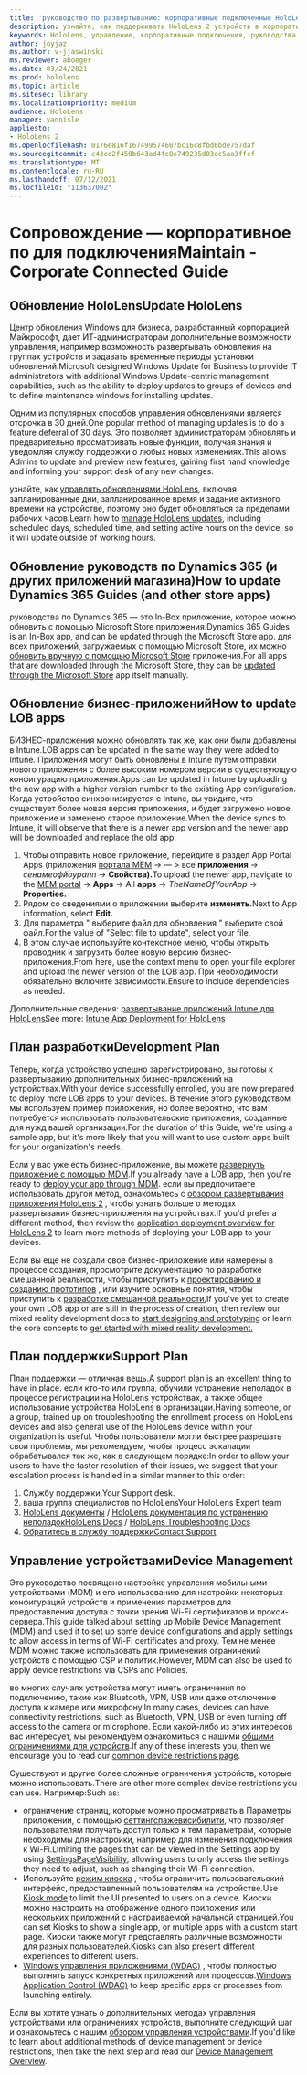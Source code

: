 ```yaml
---
title: 'руководство по развертыванию: корпоративные подключенные HoloLens 2 с руководствами по Dynamics 365 — поддержка'
description: узнайте, как поддерживать HoloLens 2 устройств в корпоративной сети с помощью руководств по Dynamics 365.
keywords: HoloLens, управление, корпоративные подключения, руководства по Dynamics 365, AAD, Azure AD, MDM, управление мобильными устройствами
author: joyjaz
ms.author: v-jjaswinski
ms.reviewer: aboeger
ms.date: 03/24/2021
ms.prod: hololens
ms.topic: article
ms.sitesec: library
ms.localizationpriority: medium
audience: HoloLens
manager: yannisle
appliesto:
- HoloLens 2
ms.openlocfilehash: 0176e816f167499574607bc16c8fbd6bde757daf
ms.sourcegitcommit: c43cd2f450b643ad4fc8e749235d03ec5aa3ffcf
ms.translationtype: MT
ms.contentlocale: ru-RU
ms.lasthandoff: 07/12/2021
ms.locfileid: "113637002"
---
```

# <a name="maintain---corporate-connected-guide"></a><span data-ttu-id="f6c55-104">Сопровождение — корпоративное по для подключения</span><span class="sxs-lookup"><span data-stu-id="f6c55-104">Maintain - Corporate Connected Guide</span></span>

## <a name="update-hololens"></a><span data-ttu-id="f6c55-105">Обновление HoloLens</span><span class="sxs-lookup"><span data-stu-id="f6c55-105">Update HoloLens</span></span>

<span data-ttu-id="f6c55-106">Центр обновления Windows для бизнеса, разработанный корпорацией Майкрософт, дает ИТ-администраторам дополнительные возможности управления, например возможность развертывать обновления на группах устройств и задавать временные периоды установки обновлений.</span><span class="sxs-lookup"><span data-stu-id="f6c55-106">Microsoft designed Windows Update for Business to provide IT administrators with additional Windows Update-centric management capabilities, such as the ability to deploy updates to groups of devices and to define maintenance windows for installing updates.</span></span>

<span data-ttu-id="f6c55-107">Одним из популярных способов управления обновлениями является отсрочка в 30 дней.</span><span class="sxs-lookup"><span data-stu-id="f6c55-107">One popular method of managing updates is to do a feature deferral of 30 days.</span></span> <span data-ttu-id="f6c55-108">Это позволяет администраторам обновлять и предварительно просматривать новые функции, получая знания и уведомляя службу поддержки о любых новых изменениях.</span><span class="sxs-lookup"><span data-stu-id="f6c55-108">This allows Admins to update and preview new features, gaining first hand knowledge and informing your support desk of any new changes.</span></span>

<span data-ttu-id="f6c55-109">узнайте, как [управлять обновлениями HoloLens](/hololens/hololens-updates), включая запланированные дни, запланированное время и задание активного времени на устройстве, поэтому оно будет обновляться за пределами рабочих часов.</span><span class="sxs-lookup"><span data-stu-id="f6c55-109">Learn how to [manage HoloLens updates](/hololens/hololens-updates), including scheduled days, scheduled time, and setting active hours on the device, so it will update outside of working hours.</span></span>

## <a name="how-to-update-dynamics-365-guides-and-other-store-apps"></a><span data-ttu-id="f6c55-110">Обновление руководств по Dynamics 365 (и других приложений магазина)</span><span class="sxs-lookup"><span data-stu-id="f6c55-110">How to update Dynamics 365 Guides (and other store apps)</span></span>

<span data-ttu-id="f6c55-111">руководства по Dynamics 365 — это In-Box приложение, которое можно обновить с помощью Microsoft Store приложения.</span><span class="sxs-lookup"><span data-stu-id="f6c55-111">Dynamics 365 Guides is an In-Box app, and can be updated through the Microsoft Store app.</span></span> <span data-ttu-id="f6c55-112">для всех приложений, загружаемых с помощью Microsoft Store, их можно [обновить вручную с помощью Microsoft Store](/hololens/holographic-store-apps#update-apps) приложения.</span><span class="sxs-lookup"><span data-stu-id="f6c55-112">For all apps that are downloaded through the Microsoft Store, they can be [updated through the Microsoft Store](/hololens/holographic-store-apps#update-apps) app itself manually.</span></span>

## <a name="how-to-update-lob-apps"></a><span data-ttu-id="f6c55-113">Обновление бизнес-приложений</span><span class="sxs-lookup"><span data-stu-id="f6c55-113">How to update LOB apps</span></span>

<span data-ttu-id="f6c55-114">БИЗНЕС-приложения можно обновлять так же, как они были добавлены в Intune.</span><span class="sxs-lookup"><span data-stu-id="f6c55-114">LOB apps can be updated in the same way they were added to Intune.</span></span> <span data-ttu-id="f6c55-115">Приложения могут быть обновлены в Intune путем отправки нового приложения с более высоким номером версии в существующую конфигурацию приложения.</span><span class="sxs-lookup"><span data-stu-id="f6c55-115">Apps can be updated in Intune by uploading the new app with a higher version number to the existing App configuration.</span></span> <span data-ttu-id="f6c55-116">Когда устройство синхронизируется с Intune, вы увидите, что существует более новая версия приложения, и будет загружено новое приложение и заменено старое приложение.</span><span class="sxs-lookup"><span data-stu-id="f6c55-116">When the device syncs to Intune, it will observe that there is a newer app version and the newer app will be downloaded and replace the old app.</span></span>

1. <span data-ttu-id="f6c55-117">Чтобы отправить новое приложение, перейдите в раздел App Portal Apps (приложения [портала MEM](https://endpoint.microsoft.com/#home)  ->   — > все **приложения**  ->  *сенамеофйоурапп*  ->  **Свойства).**</span><span class="sxs-lookup"><span data-stu-id="f6c55-117">To upload the newer app, navigate to the [MEM portal](https://endpoint.microsoft.com/#home) -> **Apps** -> All **apps** -> *TheNameOfYourApp* -> **Properties.**</span></span>
2. <span data-ttu-id="f6c55-118">Рядом со сведениями о приложении выберите **изменить.**</span><span class="sxs-lookup"><span data-stu-id="f6c55-118">Next to App information, select **Edit.**</span></span>
3. <span data-ttu-id="f6c55-119">Для параметра &quot; выберите файл для обновления &quot; выберите свой файл.</span><span class="sxs-lookup"><span data-stu-id="f6c55-119">For the value of &quot;Select file to update&quot;, select your file.</span></span>
4. <span data-ttu-id="f6c55-120">В этом случае используйте контекстное меню, чтобы открыть проводник и загрузить более новую версию бизнес-приложения.</span><span class="sxs-lookup"><span data-stu-id="f6c55-120">From here, use the context menu to open your file explorer and upload the newer version of the LOB app.</span></span> <span data-ttu-id="f6c55-121">При необходимости обязательно включите зависимости.</span><span class="sxs-lookup"><span data-stu-id="f6c55-121">Ensure to include dependencies as needed.</span></span>

<span data-ttu-id="f6c55-122">Дополнительные сведения: [развертывание приложений Intune для HoloLens](/hololens/app-deploy-intune)</span><span class="sxs-lookup"><span data-stu-id="f6c55-122">See more: [Intune App Deployment for HoloLens](/hololens/app-deploy-intune)</span></span>

## <a name="development-plan"></a><span data-ttu-id="f6c55-123">План разработки</span><span class="sxs-lookup"><span data-stu-id="f6c55-123">Development Plan</span></span>

<span data-ttu-id="f6c55-124">Теперь, когда устройство успешно зарегистрировано, вы готовы к развертыванию дополнительных бизнес-приложений на устройствах.</span><span class="sxs-lookup"><span data-stu-id="f6c55-124">With your device successfully enrolled, you are now prepared to deploy more LOB apps to your devices.</span></span> <span data-ttu-id="f6c55-125">В течение этого руководством мы используем пример приложения, но более вероятно, что вам потребуется использовать пользовательские приложения, созданные для нужд вашей организации.</span><span class="sxs-lookup"><span data-stu-id="f6c55-125">For the duration of this Guide, we're using a sample app, but it's more likely that you will want to use custom apps built for your organization's needs.</span></span>

<span data-ttu-id="f6c55-126">Если у вас уже есть бизнес-приложение, вы можете [развернуть приложение с помощью MDM](/hololens/app-deploy-intune).</span><span class="sxs-lookup"><span data-stu-id="f6c55-126">If you already have a LOB app, then you're ready to [deploy your app through MDM](/hololens/app-deploy-intune).</span></span> <span data-ttu-id="f6c55-127">если вы предпочитаете использовать другой метод, ознакомьтесь с [обзором развертывания приложения HoloLens 2](/hololens/app-deploy-overview) , чтобы узнать больше о методах развертывания бизнес-приложения на устройствах.</span><span class="sxs-lookup"><span data-stu-id="f6c55-127">If you'd prefer a different method, then review the [application deployment overview for HoloLens 2](/hololens/app-deploy-overview) to learn more methods of deploying your LOB app to your devices.</span></span>

<span data-ttu-id="f6c55-128">Если вы еще не создали свое бизнес-приложение или намерены в процессе создания, просмотрите документацию по разработке смешанной реальности, чтобы приступить к [проектированию и созданию прототипов](/windows/mixed-reality/design/design) , или изучите основные понятия, чтобы приступить к [разработке смешанной реальности.](/windows/mixed-reality/discover/get-started-with-mr)</span><span class="sxs-lookup"><span data-stu-id="f6c55-128">If you've yet to create your own LOB app or are still in the process of creation, then review our mixed reality development docs to [start designing and prototyping](/windows/mixed-reality/design/design) or learn the core concepts to [get started with mixed reality development.](/windows/mixed-reality/discover/get-started-with-mr)</span></span>

## <a name="support-plan"></a><span data-ttu-id="f6c55-129">План поддержки</span><span class="sxs-lookup"><span data-stu-id="f6c55-129">Support Plan</span></span>

<span data-ttu-id="f6c55-130">План поддержки — отличная вещь.</span><span class="sxs-lookup"><span data-stu-id="f6c55-130">A support plan is an excellent thing to have in place.</span></span> <span data-ttu-id="f6c55-131">если кто-то или группа, обучили устранение неполадок в процессе регистрации на HoloLens устройствах, а также общее использование устройства HoloLens в организации.</span><span class="sxs-lookup"><span data-stu-id="f6c55-131">Having someone, or a group, trained up on troubleshooting the enrollment process on HoloLens devices and also general use of the HoloLens device within your organization is useful.</span></span> <span data-ttu-id="f6c55-132">Чтобы пользователи могли быстрее разрешать свои проблемы, мы рекомендуем, чтобы процесс эскалации обрабатывался так же, как в следующем порядке:</span><span class="sxs-lookup"><span data-stu-id="f6c55-132">In order to allow your users to have the faster resolution of their issues, we suggest that your escalation process is handled in a similar manner to this order:</span></span>

1. <span data-ttu-id="f6c55-133">Службу поддержки.</span><span class="sxs-lookup"><span data-stu-id="f6c55-133">Your Support desk.</span></span>
2. <span data-ttu-id="f6c55-134">ваша группа специалистов по HoloLens</span><span class="sxs-lookup"><span data-stu-id="f6c55-134">Your HoloLens Expert team</span></span>
3. <span data-ttu-id="f6c55-135">[HoloLens документы](/hololens/)  /  [HoloLens документация по устранению неполадок](/hololens/hololens-troubleshooting)</span><span class="sxs-lookup"><span data-stu-id="f6c55-135">[HoloLens Docs](/hololens/) / [HoloLens Troubleshooting Docs](/hololens/hololens-troubleshooting)</span></span>
4. [<span data-ttu-id="f6c55-136">Обратитесь в службу поддержки</span><span class="sxs-lookup"><span data-stu-id="f6c55-136">Contact Support</span></span>](https://support.serviceshub.microsoft.com/supportforbusiness/create?sapId=e9391227-fa6d-927b-0fff-f96288631b8f)

## <a name="device-management"></a><span data-ttu-id="f6c55-137">Управление устройствами</span><span class="sxs-lookup"><span data-stu-id="f6c55-137">Device Management</span></span>

<span data-ttu-id="f6c55-138">Это руководство посвящено настройке управления мобильными устройствами (MDM) и его использованию для настройки некоторых конфигураций устройств и применения параметров для предоставления доступа с точки зрения Wi-Fi сертификатов и прокси-сервера.</span><span class="sxs-lookup"><span data-stu-id="f6c55-138">This guide talked about setting up Mobile Device Management (MDM) and used it to set up some device configurations and apply settings to allow access in terms of Wi-Fi certificates and proxy.</span></span> <span data-ttu-id="f6c55-139">Тем не менее MDM можно также использовать для применения ограничений устройств с помощью CSP и политик.</span><span class="sxs-lookup"><span data-stu-id="f6c55-139">However, MDM can also be used to apply device restrictions via CSPs and Policies.</span></span>

<span data-ttu-id="f6c55-140">во многих случаях устройства могут иметь ограничения по подключению, такие как Bluetooth, VPN, USB или даже отключение доступа к камере или микрофону.</span><span class="sxs-lookup"><span data-stu-id="f6c55-140">In many cases, devices can have connectivity restrictions, such as Bluetooth, VPN, USB or even turning off access to the camera or microphone.</span></span> <span data-ttu-id="f6c55-141">Если какой-либо из этих интересов вас интересует, мы рекомендуем ознакомиться с нашими [общими ограничениями для устройств](/hololens/hololens-common-device-restrictions).</span><span class="sxs-lookup"><span data-stu-id="f6c55-141">If any of these interests you, then we encourage you to read our [common device restrictions page](/hololens/hololens-common-device-restrictions).</span></span>

<span data-ttu-id="f6c55-142">Существуют и другие более сложные ограничения устройств, которые можно использовать.</span><span class="sxs-lookup"><span data-stu-id="f6c55-142">There are other more complex device restrictions you can use.</span></span> <span data-ttu-id="f6c55-143">Например:</span><span class="sxs-lookup"><span data-stu-id="f6c55-143">Such as:</span></span>

- <span data-ttu-id="f6c55-144">ограничение страниц, которые можно просматривать в Параметры приложении, с помощью [сеттингспажевисибилити](/hololens/settings-uri-list), что позволяет пользователям получать доступ только к тем параметрам, которые необходимы для настройки, например для изменения подключения к Wi-Fi.</span><span class="sxs-lookup"><span data-stu-id="f6c55-144">Limiting the pages that can be viewed in the Settings app by using [SettingsPageVisibility](/hololens/settings-uri-list), allowing users to only access the settings they need to adjust, such as changing their Wi-Fi connection.</span></span>
- <span data-ttu-id="f6c55-145">Используйте [режим киоска](/hololens/hololens-kiosk) , чтобы ограничить пользовательский интерфейс, предоставленный пользователям на устройстве.</span><span class="sxs-lookup"><span data-stu-id="f6c55-145">Use [Kiosk mode](/hololens/hololens-kiosk) to limit the UI presented to users on a device.</span></span> <span data-ttu-id="f6c55-146">Киоски можно настроить на отображение одного приложения или нескольких приложений с настраиваемой начальной страницей.</span><span class="sxs-lookup"><span data-stu-id="f6c55-146">You can set Kiosks to show a single app, or multiple apps with a custom start page.</span></span> <span data-ttu-id="f6c55-147">Киоски также могут представлять различные возможности для разных пользователей.</span><span class="sxs-lookup"><span data-stu-id="f6c55-147">Kiosks can also present different experiences to different users.</span></span>
- <span data-ttu-id="f6c55-148">[Windows управления приложениями (WDAC)](/hololens/windows-defender-application-control-wdac) , чтобы полностью выполнять запуск конкретных приложений или процессов.</span><span class="sxs-lookup"><span data-stu-id="f6c55-148">[Windows Application Control (WDAC)](/hololens/windows-defender-application-control-wdac) to keep specific apps or processes from launching entirely.</span></span>

<span data-ttu-id="f6c55-149">Если вы хотите узнать о дополнительных методах управления устройствами или ограничениях устройств, выполните следующий шаг и ознакомьтесь с нашим [обзором управления устройствами](/hololens/hololens-csp-policy-overview).</span><span class="sxs-lookup"><span data-stu-id="f6c55-149">If you'd like to learn about additional methods of device management or device restrictions, then take the next step and read our [Device Management Overview](/hololens/hololens-csp-policy-overview).</span></span>





